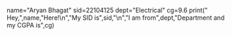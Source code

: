 name="Aryan Bhagat"
sid=22104125
dept="Electrical"
cg=9.6
print(" Hey,",name,"Here!\n","My SID is",sid,"\n","I am from",dept,"Department and my CGPA is",cg)
